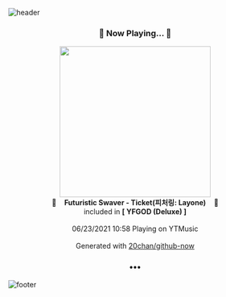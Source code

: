 ![header](https://capsule-render.vercel.app/api?type=wave&height=170&section=header&text=Hi.%20I'm%20SHIFT&fontColor=090707&fontAlignX=45&fontAlignY=65&fontSize=100)

<h3 align="center">🎵 Now Playing... 🎵</h3>
<p align="center">
  <a href="https://music.youtube.com/watch?v=W3TMsDg2hJU">
    <img width="300" src="https://lh3.googleusercontent.com/y1rk_ZwSkQwI3bpkOfDgNQGKbXCpNVixpFIPRg5YSmoAwLcB_uiKCUPxF0w2y0DiPYoPqh0mOnKUg9mT">
  </a>
  <br>
  🎵&nbsp&nbsp&nbsp <b>Futuristic Swaver - Ticket(피처링: Layone)</b> &nbsp&nbsp&nbsp🎵
  <br>
  included in <b>[ YFGOD (Deluxe) ]</b>
  
  <br />
  <br />
  06/23/2021 10:58 Playing on YTMusic
  <br />
  <br />
  Generated with <a href="https://github.com/20chan/github-now">20chan/github-now</a>
</p>

<h3 align="center">•••</h3>

![footer](https://capsule-render.vercel.app/api?type=wave&height=150&section=footer)
